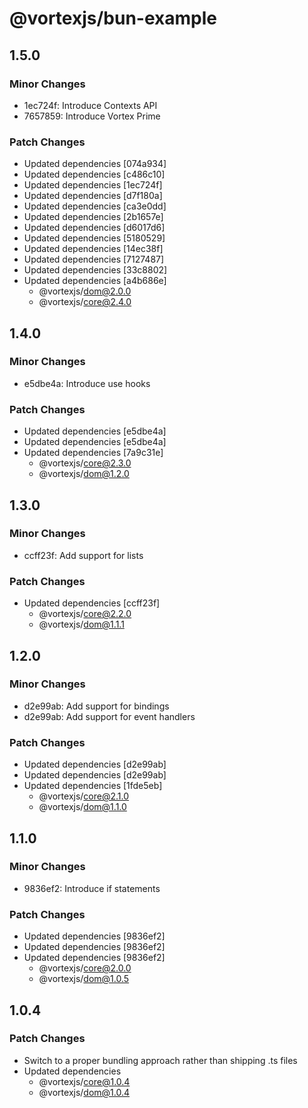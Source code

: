# @vortexjs/bun-example

## 1.5.0

### Minor Changes

- 1ec724f: Introduce Contexts API
- 7657859: Introduce Vortex Prime

### Patch Changes

- Updated dependencies [074a934]
- Updated dependencies [c486c10]
- Updated dependencies [1ec724f]
- Updated dependencies [d7f180a]
- Updated dependencies [ca3e0dd]
- Updated dependencies [2b1657e]
- Updated dependencies [d6017d6]
- Updated dependencies [5180529]
- Updated dependencies [14ec38f]
- Updated dependencies [7127487]
- Updated dependencies [33c8802]
- Updated dependencies [a4b686e]
  - @vortexjs/dom@2.0.0
  - @vortexjs/core@2.4.0

## 1.4.0

### Minor Changes

- e5dbe4a: Introduce use hooks

### Patch Changes

- Updated dependencies [e5dbe4a]
- Updated dependencies [e5dbe4a]
- Updated dependencies [7a9c31e]
  - @vortexjs/core@2.3.0
  - @vortexjs/dom@1.2.0

## 1.3.0

### Minor Changes

- ccff23f: Add support for lists

### Patch Changes

- Updated dependencies [ccff23f]
  - @vortexjs/core@2.2.0
  - @vortexjs/dom@1.1.1

## 1.2.0

### Minor Changes

- d2e99ab: Add support for bindings
- d2e99ab: Add support for event handlers

### Patch Changes

- Updated dependencies [d2e99ab]
- Updated dependencies [d2e99ab]
- Updated dependencies [1fde5eb]
  - @vortexjs/core@2.1.0
  - @vortexjs/dom@1.1.0

## 1.1.0

### Minor Changes

- 9836ef2: Introduce if statements

### Patch Changes

- Updated dependencies [9836ef2]
- Updated dependencies [9836ef2]
- Updated dependencies [9836ef2]
  - @vortexjs/core@2.0.0
  - @vortexjs/dom@1.0.5

## 1.0.4

### Patch Changes

- Switch to a proper bundling approach rather than shipping .ts files
- Updated dependencies
  - @vortexjs/core@1.0.4
  - @vortexjs/dom@1.0.4
